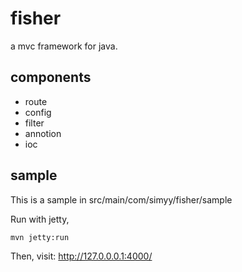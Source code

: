 # fisher
a mvc framework for java.

## components

* route
* config
* filter
* annotion
* ioc

## sample

This is a sample in src/main/com/simyy/fisher/sample

Run with jetty,
```
mvn jetty:run
```

Then, visit: http://127.0.0.0.1:4000/
